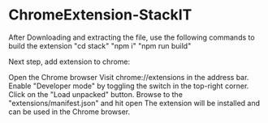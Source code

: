 # ChromeExtension-StackIT

After Downloading and extracting the file, use the following commands to build the extension
"cd stack"
"npm i"
"npm run build"

Next step, add extension to chrome:

Open the Chrome browser
Visit chrome://extensions in the address bar.
Enable "Developer mode" by toggling the switch in the top-right corner.
Click on the "Load unpacked" button.
Browse to the "extensions/manifest.json" and hit open 
The extension will be installed and can be used in the Chrome browser.
